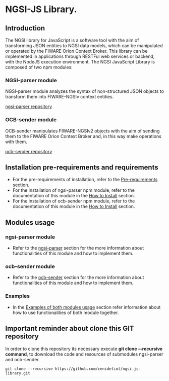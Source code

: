 # NGSI-JS Library.

## Introduction

The NGSI library for JavaScript is a software tool with the aim of transforming JSON entities to NGSI data models, which can be manipulated or operated by the FIWARE Orion Context Broker. This library can be implemented in  applications through RESTFul web services or backend, with the NodeJS execution environment.
The NGSI JavaScript Library is composed of two npm modules:

### NGSI-parser module

NGSI-parser module analyzes the syntax of non-structured JSON objects to transform them into FIWARE-NGSIv context entities.

[ngsi-parser repository](https://github.com/cenidetiot/ngsi-parser)

### OCB-sender module

OCB-sender manipulates FIWARE-NGSIv2 objects with the aim of sending them to the FIWARE Orion Context Broker and, in this way make operations with them.

[ocb-sender repository](https://github.com/cenidetiot/ocb-sender)

## Installation pre-requirements and requirements

- For the pre-requirements of installation, refer to the [Pre-requirements](doc/index.md#pre-requirements-of-installation) section.
- For the installation of ngsi-parser npm module, refer to the documentation of this module in the [How to Install](doc/ngsi/index.md#how-to-install) section. 
- For the installation of ocb-sender npm module, refer to the documentation of this module in the [How to Install](doc/ocb/index.md#how-to-install) section.

## Modules usage 

### ngsi-parser module
- Refer to the [ngsi-parser](doc/ngsi/index.md) section for the more information about functionalities of this module and how to implement them.

### ocb-sender module
- Refer to the [ocb-sender](doc/ocb/index.md) section for the more information about functionalities of this module and how to implement them.

### Examples
- In the [Examples of both modules usage](doc/modulesUsage/index.md) section refer information about how to use functionalities of both module together.

## Important reminder about clone this GIT repository

In order to clone this repository its necessary execute **git clone --recursive command**, to download the code and resources of submodules ngsi-parser and ocb-sender.
    
    git clone --recursive https://github.com/cenidetiot/ngsi-js-library.git

